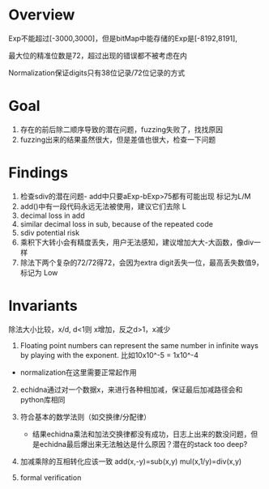 
# Overview
Exp不能超过[-3000,3000]，但是bitMap中能存储的Exp是[-8192,8191],

最大位的精准位数是72，超过出现的错误都不被考虑在内

Normalization保证digits只有38位记录/72位记录的方式



# Goal
1. 存在的前后除二顺序导致的潜在问题，fuzzing失败了，找找原因
2. fuzzing出来的结果虽然很大，但是差值也很大，检查一下问题

# Findings
1. 检查sdiv的潜在问题- add中只要aExp-bExp>75都有可能出现 标记为L/M
2. add()中有一段代码永远无法被使用，建议它们去除 L
1. decimal loss in add 
2. similar decimal loss in sub, because of the repeated code
3. sdiv potential risk
4. 乘积下大转小会有精度丢失，用户无法感知，建议增加大大-大函数，像div一样
5. 除法下两个复杂的72/72得72，会因为extra digit丢失一位，最高丢失数值9，标记为 Low







# Invariants
 除法大小比较，x/d, d<1则 x增加，反之d>1，x减少




1. Floating point numbers can represent the same number in infinite ways by playing with the exponent. 比如10x10^-5 = 1x10^-4
 - normalization在这里需要正常起作用

 2. echidna通过对一个数据x，来进行各种相加减，保证最后加减路径会和python库相同

 3. 符合基本的数学法则（如交换律/分配律）
    
    
    - 结果echidna乘法和加法交换律都没有成功，日志上出来的数没问题，但是echidna最后爆出来无法触达是什么原因？潜在的stack too deep?

 4. 加减乘除的互相转化应该一致
    add(x,-y)=sub(x,y)
    mul(x,1/y)=div(x,y)





 4. formal verification